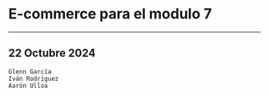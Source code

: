 # E-commerce para el modulo 7
---------------------------

## 22 Octubre 2024


```
Glenn García
Iván Rodríguez
Aarón Ulloa
```

